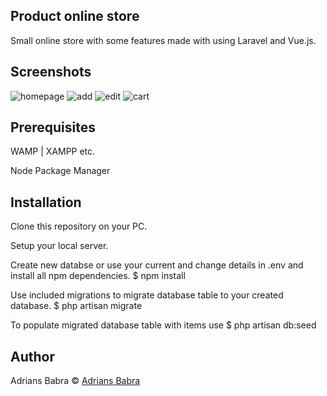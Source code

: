 ## Product online store
Small online store with some features made with using Laravel and Vue.js.

## Screenshots
![homepage](https://user-images.githubusercontent.com/67187338/141387522-aea8f8fe-2afa-4340-881c-78961337e8b5.png)
![add](https://user-images.githubusercontent.com/67187338/141387532-56cfc75d-f5fe-4313-834d-5977c3182826.png)
![edit](https://user-images.githubusercontent.com/67187338/141387535-02690fc4-484c-4f0e-b522-0c06f725dd9c.png)
![cart](https://user-images.githubusercontent.com/67187338/141387539-d65fb322-c1f1-4932-8608-3f13e2515008.png)


## Prerequisites
WAMP | XAMPP etc.

Node Package Manager

## Installation
Clone this repository on your PC.

Setup your local server.

Create new databse or use your current and change details in .env and install all npm dependencies. $ npm install

Use included migrations to migrate database table to your created database. $ php artisan migrate

To populate migrated database table with items use $ php artisan db:seed

## Author
Adrians Babra © [Adrians Babra]()
